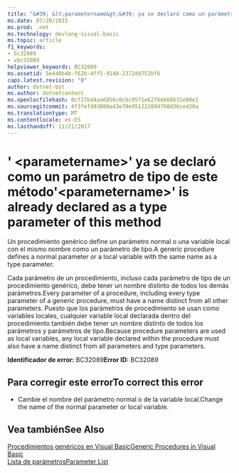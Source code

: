 ```yaml
---
title: "&#39; &lt;parametername&gt;&#39; ya se declaró como un parámetro de tipo de este método"
ms.date: 07/20/2015
ms.prod: .net
ms.technology: devlang-visual-basic
ms.topic: article
f1_keywords:
- bc32089
- vbc32089
helpviewer_keywords: BC32089
ms.assetid: 5e440b4b-f62b-4ff5-9148-2372d4752bf6
caps.latest.revision: "8"
author: dotnet-bot
ms.author: dotnetcontent
ms.openlocfilehash: 0cf27bd4aa6856c0c6c95f1e627beb68b31e80e1
ms.sourcegitcommit: 4f3fef493080a43e70e951223894768d36ce430a
ms.translationtype: MT
ms.contentlocale: es-ES
ms.lasthandoff: 11/21/2017
---
```

# <a name="39ltparameternamegt39-is-already-declared-as-a-type-parameter-of-this-method"></a><span data-ttu-id="3816c-102">&#39; &lt;parametername&gt;&#39; ya se declaró como un parámetro de tipo de este método</span><span class="sxs-lookup"><span data-stu-id="3816c-102">&#39;&lt;parametername&gt;&#39; is already declared as a type parameter of this method</span></span>
<span data-ttu-id="3816c-103">Un procedimiento genérico define un parámetro normal o una variable local con el mismo nombre como un parámetro de tipo.</span><span class="sxs-lookup"><span data-stu-id="3816c-103">A generic procedure defines a normal parameter or a local variable with the same name as a type parameter.</span></span>  
  
 <span data-ttu-id="3816c-104">Cada parámetro de un procedimiento, incluso cada parámetro de tipo de un procedimiento genérico, debe tener un nombre distinto de todos los demás parámetros.</span><span class="sxs-lookup"><span data-stu-id="3816c-104">Every parameter of a procedure, including every type parameter of a generic procedure, must have a name distinct from all other parameters.</span></span> <span data-ttu-id="3816c-105">Puesto que los parámetros de procedimiento se usan como variables locales, cualquier variable local declarada dentro del procedimiento también debe tener un nombre distinto de todos los parámetros y parámetros de tipo.</span><span class="sxs-lookup"><span data-stu-id="3816c-105">Because procedure parameters are used as local variables, any local variable declared within the procedure must also have a name distinct from all parameters and type parameters.</span></span>  
  
 <span data-ttu-id="3816c-106">**Identificador de error:** BC32089</span><span class="sxs-lookup"><span data-stu-id="3816c-106">**Error ID:** BC32089</span></span>  
  
## <a name="to-correct-this-error"></a><span data-ttu-id="3816c-107">Para corregir este error</span><span class="sxs-lookup"><span data-stu-id="3816c-107">To correct this error</span></span>  
  
-   <span data-ttu-id="3816c-108">Cambie el nombre del parámetro normal o de la variable local.</span><span class="sxs-lookup"><span data-stu-id="3816c-108">Change the name of the normal parameter or local variable.</span></span>  
  
## <a name="see-also"></a><span data-ttu-id="3816c-109">Vea también</span><span class="sxs-lookup"><span data-stu-id="3816c-109">See Also</span></span>  
 [<span data-ttu-id="3816c-110">Procedimientos genéricos en Visual Basic</span><span class="sxs-lookup"><span data-stu-id="3816c-110">Generic Procedures in Visual Basic</span></span>](../../visual-basic/programming-guide/language-features/data-types/generic-procedures.md)  
 [<span data-ttu-id="3816c-111">Lista de parámetros</span><span class="sxs-lookup"><span data-stu-id="3816c-111">Parameter List</span></span>](../../visual-basic/language-reference/statements/parameter-list.md)

